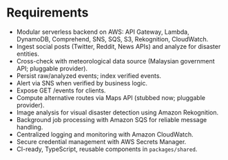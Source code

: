 # Requirements

- Modular serverless backend on AWS: API Gateway, Lambda, DynamoDB, Comprehend, SNS, SQS, S3, Rekognition, CloudWatch.
- Ingest social posts (Twitter, Reddit, News APIs) and analyze for disaster entities.
- Cross-check with meteorological data source (Malaysian government API; pluggable provider).
- Persist raw/analyzed events; index verified events.
- Alert via SNS when verified by business logic.
- Expose GET /events for clients.
- Compute alternative routes via Maps API (stubbed now; pluggable provider).
- Image analysis for visual disaster detection using Amazon Rekognition.
- Background job processing with Amazon SQS for reliable message handling.
- Centralized logging and monitoring with Amazon CloudWatch.
- Secure credential management with AWS Secrets Manager.
- CI-ready, TypeScript, reusable components in `packages/shared`.
